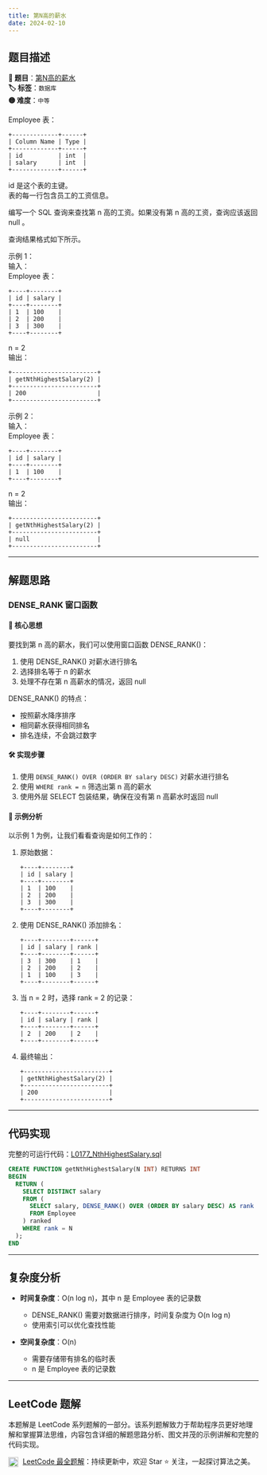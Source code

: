 ```yaml
---
title: 第N高的薪水
date: 2024-02-10
---
```


## 题目描述

**🔗 题目**：[第N高的薪水](https://leetcode.cn/problems/nth-highest-salary/)  
**🏷️ 标签**：`数据库`  
**🟡 难度**：`中等`  

Employee 表：
```
+-------------+------+
| Column Name | Type |
+-------------+------+
| id          | int  |
| salary      | int  |
+-------------+------+
```
id 是这个表的主键。  
表的每一行包含员工的工资信息。  

编写一个 SQL 查询来查找第 n 高的工资。如果没有第 n 高的工资，查询应该返回 null 。  

查询结果格式如下所示。  

示例 1：  
输入：  
Employee 表：
```
+----+--------+
| id | salary |
+----+--------+
| 1  | 100    |
| 2  | 200    |
| 3  | 300    |
+----+--------+
```
n = 2  
输出：
```
+------------------------+
| getNthHighestSalary(2) |
+------------------------+
| 200                    |
+------------------------+
```

示例 2：  
输入：  
Employee 表：
```
+----+--------+
| id | salary |
+----+--------+
| 1  | 100    |
+----+--------+
```
n = 2  
输出：
```
+------------------------+
| getNthHighestSalary(2) |
+------------------------+
| null                   |
+------------------------+
```

---

## 解题思路

### DENSE_RANK 窗口函数

#### 📝 核心思想
要找到第 n 高的薪水，我们可以使用窗口函数 DENSE_RANK()：
1. 使用 DENSE_RANK() 对薪水进行排名
2. 选择排名等于 n 的薪水
3. 处理不存在第 n 高薪水的情况，返回 null

DENSE_RANK() 的特点：
- 按照薪水降序排序
- 相同薪水获得相同排名
- 排名连续，不会跳过数字

#### 🛠️ 实现步骤
1. 使用 `DENSE_RANK() OVER (ORDER BY salary DESC)` 对薪水进行排名
2. 使用 `WHERE rank = n` 筛选出第 n 高的薪水
3. 使用外层 SELECT 包装结果，确保在没有第 n 高薪水时返回 null

#### 🧩 示例分析
以示例 1 为例，让我们看看查询是如何工作的：

1. 原始数据：
   ```
   +----+--------+
   | id | salary |
   +----+--------+
   | 1  | 100    |
   | 2  | 200    |
   | 3  | 300    |
   +----+--------+
   ```

2. 使用 DENSE_RANK() 添加排名：
   ```
   +----+--------+------+
   | id | salary | rank |
   +----+--------+------+
   | 3  | 300    | 1    |
   | 2  | 200    | 2    |
   | 1  | 100    | 3    |
   +----+--------+------+
   ```

3. 当 n = 2 时，选择 rank = 2 的记录：
   ```
   +----+--------+------+
   | id | salary | rank |
   +----+--------+------+
   | 2  | 200    | 2    |
   +----+--------+------+
   ```

4. 最终输出：
   ```
   +------------------------+
   | getNthHighestSalary(2) |
   +------------------------+
   | 200                    |
   +------------------------+
   ```

---

## 代码实现

完整的可运行代码：[L0177_NthHighestSalary.sql](../src/main/sql/L0177_NthHighestSalary.sql)

```sql
CREATE FUNCTION getNthHighestSalary(N INT) RETURNS INT
BEGIN
  RETURN (
    SELECT DISTINCT salary
    FROM (
      SELECT salary, DENSE_RANK() OVER (ORDER BY salary DESC) AS rank
      FROM Employee
    ) ranked
    WHERE rank = N
  );
END
```

---

## 复杂度分析

- **时间复杂度**：O(n log n)，其中 n 是 Employee 表的记录数
  - DENSE_RANK() 需要对数据进行排序，时间复杂度为 O(n log n)
  - 使用索引可以优化查找性能

- **空间复杂度**：O(n)
  - 需要存储带有排名的临时表
  - n 是 Employee 表的记录数

---

## LeetCode 题解

本题解是 LeetCode 系列题解的一部分。该系列题解致力于帮助程序员更好地理解和掌握算法思维，内容包含详细的解题思路分析、图文并茂的示例讲解和完整的代码实现。

<img src="https://github.githubassets.com/images/modules/logos_page/GitHub-Mark.png" alt="GitHub" width="20" style="vertical-align: middle; margin-right: 5px"> [LeetCode 最全题解](https://github.com/LjyYano/LeetCode)：持续更新中，欢迎 Star ⭐️ 关注，一起探讨算法之美。 